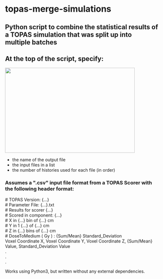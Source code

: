 # topas-merge-simulations

## Python script to combine the statistical results of a TOPAS simulation that was split up into multiple batches

## At the top of the script, specify:

<img src="https://user-images.githubusercontent.com/87897942/147073837-7a2aff53-27af-454d-a530-6531a9c13001.png" width=426 height=279>

- the name of the output file
- the input files in a list
- the number of histories used for each file (in order)

### Assumes a ".csv" input file format from a TOPAS Scorer with the following header format:



\# TOPAS Version: {...}  
\# Parameter File: {...}.txt  
\# Results for scorer {...}  
\# Scored in component: {...}  
\# X in {...} bin of {...} cm  
\# Y in 1 {...} of {...} cm  
\# Z in {...} bins of {...} cm  
\# DoseToMedium ( Gy ) : {Sum/Mean}   Standard_Deviation     
Voxel Coordinate X, Voxel Coordinate Y, Voxel Coordinate Z, {Sum/Mean} Value, Standard_Deviation Value   
                 .   
                 .   
                 .   
  
  
Works using Python3, but written without any external dependencies. 
